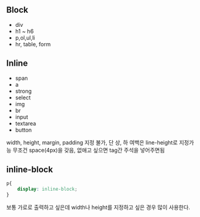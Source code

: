 ## Block
- div
- h1 ~ h6
- p,ol,ul,li
- hr, table, form

## Inline
- span
- a
- strong
- select
- img
- br
- input
- textarea
- button

width, height, margin, padding 지정 불가, 단 상, 하 여백은 line-height로 지정가능
무조건 space(4px)을 갖음, 없애고 싶으면 tag간 주석을 넣어주면됨


## inline-block
```css
p{
    display: inline-block;
}
```
보통 가로로 출력하고 싶은데 width나 height를 지정하고 싶은 경우 많이 사용한다.